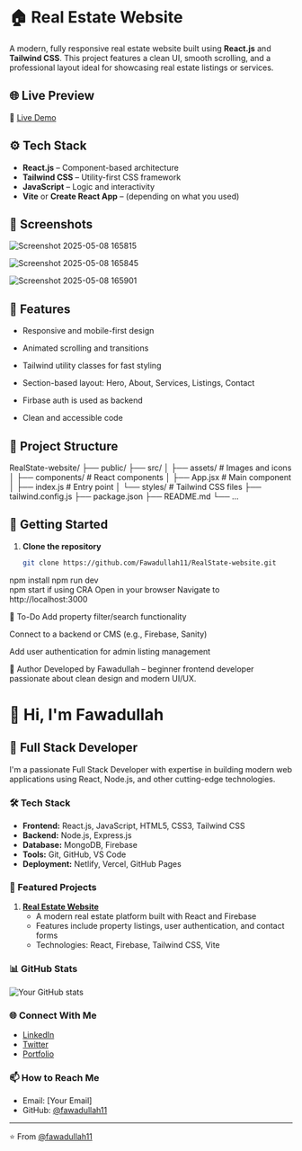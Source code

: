 # 🏠 Real Estate Website

A modern, fully responsive real estate website built using **React.js** and **Tailwind CSS**. This project features a clean UI, smooth scrolling, and a professional layout ideal for showcasing real estate listings or services.

## 🌐 Live Preview

🔗 [Live Demo](https://fawadullah11.github.io/RealState-website/)

## ⚙️ Tech Stack

- **React.js** – Component-based architecture
- **Tailwind CSS** – Utility-first CSS framework
- **JavaScript** – Logic and interactivity
- **Vite** or **Create React App** – (depending on what you used)

## 📸 Screenshots

![Screenshot 2025-05-08 165815](https://github.com/user-attachments/assets/a5463573-3909-4a68-8eb4-b5433d1a7bc5)
 
![Screenshot 2025-05-08 165845](https://github.com/user-attachments/assets/c59dc4f4-e36a-4b01-87a2-76dccd88da64)

![Screenshot 2025-05-08 165901](https://github.com/user-attachments/assets/5a3a2aa3-61f7-47c9-abd7-5cbd99315e0f)

## 🚀 Features

- Responsive and mobile-first design

- Animated scrolling and transitions
- Tailwind utility classes for fast styling
- Section-based layout: Hero, About, Services, Listings, Contact
- Firbase auth is used as backend
- Clean and accessible code

## 📁 Project Structure
RealState-website/
├── public/
├── src/
│ ├── assets/ # Images and icons
│ ├── components/ # React components
│ ├── App.jsx # Main component
│ ├── index.js # Entry point
│ └── styles/ # Tailwind CSS files
├── tailwind.config.js
├── package.json
├── README.md
└── ...


## 🔧 Getting Started

1. **Clone the repository**
   ```bash
   git clone https://github.com/Fawadullah11/RealState-website.git
npm install
npm run dev  
npm start if using CRA
Open in your browser
Navigate to http://localhost:3000

📌 To-Do
Add property filter/search functionality

Connect to a backend or CMS (e.g., Firebase, Sanity)

Add user authentication for admin listing management

🙌 Author
Developed by Fawadullah – beginner frontend developer passionate about clean design and modern UI/UX.

# 👋 Hi, I'm Fawadullah

## 🚀 Full Stack Developer

I'm a passionate Full Stack Developer with expertise in building modern web applications using React, Node.js, and other cutting-edge technologies.

### 🛠️ Tech Stack

- **Frontend:** React.js, JavaScript, HTML5, CSS3, Tailwind CSS
- **Backend:** Node.js, Express.js
- **Database:** MongoDB, Firebase
- **Tools:** Git, GitHub, VS Code
- **Deployment:** Netlify, Vercel, GitHub Pages

### 🌟 Featured Projects

1. **[Real Estate Website](https://fawadullah11.github.io/RealState-website/)**
   - A modern real estate platform built with React and Firebase
   - Features include property listings, user authentication, and contact forms
   - Technologies: React, Firebase, Tailwind CSS, Vite

### 📊 GitHub Stats

![Your GitHub stats](https://github-readme-stats.vercel.app/api?username=fawadullah11&show_icons=true&theme=radical)

### 🌐 Connect With Me

- [LinkedIn](https://linkedin.com/in/fawadullah11)
- [Twitter](https://twitter.com/fawadullah11)
- [Portfolio](https://fawadullah11.github.io)

### 📫 How to Reach Me

- Email: [Your Email]
- GitHub: [@fawadullah11](https://github.com/fawadullah11)

---

⭐️ From [@fawadullah11](https://github.com/fawadullah11)
